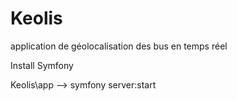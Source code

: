 # Keolis
application de géolocalisation des bus en temps réel

Install Symfony

Keolis\app  -->  symfony server:start
